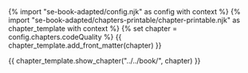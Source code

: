 <frontmatter>
{% import "se-book-adapted/config.njk" as config with context %}
{% import "se-book-adapted/chapters-printable/chapter-printable.njk" as chapter_template with context %}
{% set chapter = config.chapters.codeQuality %}
{{ chapter_template.add_front_matter(chapter) }}
</frontmatter>

{{ chapter_template.show_chapter("../../book/", chapter) }}